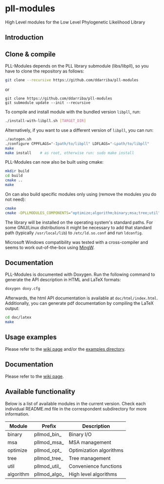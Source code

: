 # pll-modules
High Level modules for the Low Level Phylogenetic Likelihood Library

## Introduction

## Clone & compile

PLL-Modules depends on the PLL library submodule (libs/libpll), so you have to clone the repository as follows:

```bash
git clone --recursive https://github.com/ddarriba/pll-modules
```

or

```
git clone https://github.com/ddarriba/pll-modules
git submodule update --init --recursive
```

To compile and install module with the bundled version `libpll`, run:

```bash
./install-with-libpll.sh [TARGET_DIR]
```

Alternatively, if you want to use a different version of `libpll`, you can run:

```bash
./autogen.sh
./configure CPPFLAGS="-Ipath/to/libpll" LDFLAGS="-Lpath/to/libpll"
make
make install    # as root, otherwise run: sudo make install
```

PLL-Modules can now also be built using cmake:
```bash
mkdir build
cd build
cmake ..
make
```

On can also build specific modules only using (remove the modules you do not need):
```bash
cmake
cmake -DPLLMODULES_COMPONENTS="optimize;algorithm;binary;msa;tree;util" ..
```


The library will be installed on the operating system's standard paths.  For
some GNU/Linux distributions it might be necessary to add that standard path
(typically `/usr/local/lib`) to `/etc/ld.so.conf` and run `ldconfig`.

Microsoft Windows compatibility was tested with a cross-compiler and seems to
work out-of-the-box using [MingW](http://www.mingw.org/).

## Documentation

PLL-Modules is documented with Doxygen. Run the following command to generate
the API description in HTML and LaTeX formats:

```bash
doxygen doxy.cfg
```

Afterwards, the html API documentation is available at `doc/html/index.html`.
Additionally, you can generate pdf documentation by compiling the LaTeX output:

```bash
cd doc/latex
make
```

## Usage examples 

Please refer to the [wiki page](https://github.com/ddarriba/pll-modules/wiki) and/or the [examples directory](https://github.com/ddarriba/pll-modules/tree/master/examples).

## Documentation

Please refer to the [wiki page](https://github.com/ddarriba/pll-modules/wiki).

## Available functionality

Below is a list of available modules in the current version.
Check each individual README.md file in the correspondent subdirectory for more information.


| Module    | Prefix       | Description             |
|-----------|--------------|-------------------------|
| binary    | pllmod_bin_  | Binary I/O              |
| msa       | pllmod_msa_  | MSA management          |
| optimize  | pllmod_opt_  | Optimization algorithms |
| tree      | pllmod_tree_ | Tree management         |
| util      | pllmod_util_ | Convenience functions   |
| algorithm | pllmod_algo_ | High level algorithms   |

